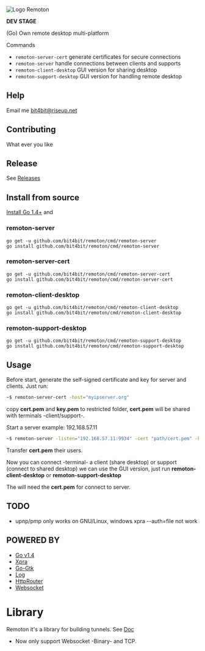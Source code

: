 ![Logo Remoton](https://cloud.githubusercontent.com/assets/1474826/8950994/543baebc-358e-11e5-886c-d4c440d3417f.png)

**DEV STAGE**

(Go) Own remote desktop multi-platform

Commands
  * `remoton-server-cert` generate certificates for secure connections
  * `remoton-server` handle connections between clients and supports
  * `remoton-client-desktop` GUI version for sharing desktop
  * `remoton-support-desktop` GUI version for handling remote desktop

## Help

Email me bit4bit@riseup.net

## Contributing

What ever you like

## Release

See [Releases](https://github.com/bit4bit/remoton/releases/)

## Install from source

[Install Go 1.4+](http://golang.org/doc/install) and


### remoton-server

```
go get -u github.com/bit4bit/remoton/cmd/remoton-server
go install github.com/bit4bit/remoton/cmd/remoton-server
```

### remoton-server-cert

```
go get -u github.com/bit4bit/remoton/cmd/remoton-server-cert
go install github.com/bit4bit/remoton/cmd/remoton-server-cert
```

### remoton-client-desktop

```
go get -u github.com/bit4bit/remoton/cmd/remoton-client-desktop
go install github.com/bit4bit/remoton/cmd/remoton-client-desktop
```


### remoton-support-desktop

```
go get -u github.com/bit4bit/remoton/cmd/remoton-support-desktop
go install github.com/bit4bit/remoton/cmd/remoton-support-desktop
```


## Usage

Before start, generate the self-signed certificate and key for server and clients.
Just run:

~~~bash
~$ remoton-server-cert -host="myipserver.org"
~~~

copy **cert.pem** and **key.pem** to restricted folder, **cert.pem**  will be
shared with terminals -client/support-.

Start a server example: 192.168.57.11

~~~bash
~$ remoton-server -listen="192.168.57.11:9934" -cert "path/cert.pem" -key="path/key.pem"-auth-token="public"
~~~

Transfer **cert.pem** their users.

Now you can connect -terminal- a client (share desktop) or support (connect to shared desktop)
we can use the GUI version, just run **remoton-client-desktop** or **remoton-support-desktop**

The will need the **cert.pem** for connect to server.


## TODO

  * upnp/pmp only works on GNU/Linux, windows xpra --auth=file not work

## POWERED BY

  * [Go v1.4](http://golang.org/)
  * [Xpra](http://www.xpra.org)
  * [Go-Gtk](github.com/mattn/go-gtk)
  * [Log](github.com/Sirupsen/logrus)
  * [HttpRouter](github.com/julienschmidt/httprouter)
  * [Websocket](golang.org/x/net/websocket)

# Library

Remoton it's a library for building tunnels.
See [Doc](http://godoc.org/github.com/bit4bit/remoton)

  * Now only support Websocket -Binary- and TCP.
